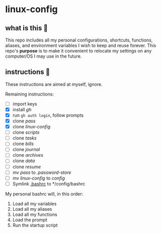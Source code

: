 # linux-config

## what is this 🤔

This repo includes all my personal configurations, shortcuts, functions, aliases, and environment variables I wish to keep and reuse forever. This repo's **purpose** is to make it convenient to relocate my settings on any computer/OS I may use in the future.

## instructions 📜

These instructions are aimed at myself, ignore.

Remaining instructions:
- [ ] import keys
- [x] install *gh*
- [x] run ```gh auth login```, follow prompts
- [x] clone *pass*
- [x] clone *linux-config*
- [ ] clone *scripts*
- [ ] clone *tasks*
- [ ] clone *bills*
- [ ] clone *journal*
- [ ] clone *archives*
- [ ] clone *data*
- [ ] clone *resume*
- [ ] mv *pass* to *.password-store*
- [ ] mv *linux-config* to *config* 
- [ ] Symlink <u>.bashrc</u> to */config/bashrc

My personal bashrc will, in this order:

1. Load all my variables
2. Load all my aliases
3. Load all my functions
4. Load the prompt
5. Run the startup script
